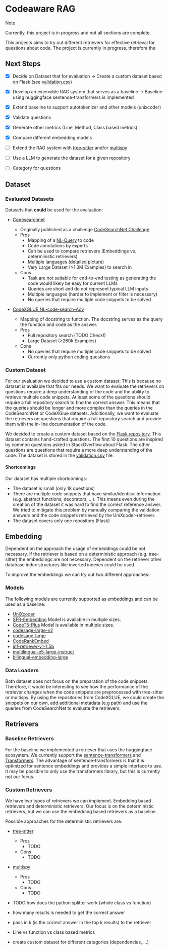 # Codeaware RAG

> [!Note]
> Currently, this project is in progress and not all sections are complete.

This projects aims to try out different retrievers for effective retrieval for questions about code.
The project is currently in progress, therefore the 

## Next Steps

- [x] Decide on Dataset that for evaluation -> Create a custom dataset based on Flask (see [validation.csv](data/validation.csv))
- [x] Develop an extensible RAG system that serves as a baseline -> Baseline using huggingface sentence-transformers is implemented
- [x] Extend baseline to support autotokenizer and other models (unixcoder)
- [x] Validate questions
- [x] Generate other metrics (Line, Method, Class based metrics)
- [x] Compare different embedding models
- [ ] Extend the RAG system with [tree-sitter](https://tree-sitter.github.io/tree-sitter/) and/or [multispy](https://github.com/microsoft/multilspy) 
- [ ] Use a LLM to generate the dataset for a given repository
- [ ] Category for questions


## Dataset

### Evaluated Datasets
Datasets that **could** be used for the evaluation:

- [Codesearchnet](https://huggingface.co/datasets/sentence-transformers/codesearchnet) 
  - Originally published as a challenge [CodeSearchNet Challenge](https://arxiv.org/pdf/1909.09436v3)
  - Pros
    - Mapping of a [NL-Query](https://github.com/github/CodeSearchNet/blob/master/resources/queries.csv) to code
    - Code annotations by experts
    - Can be used to compare retrievers (Embeddings vs. deterministic retrievers)
    - Multiple languages (detailed picture)
    - Very Large Dataset (>1.3M Examples) to search in
  - Cons
    - Task are not suitable for end-to-end testing as generating the code would likely be easy for current LLMs
    - Queries are short and do not represent typical LLM inputs
    - Multiple languages (harder to implement or filter is necessary)
    - No queries that require multiple code snippets to be solved 

- [CodeXGLUE NL-code-search-Adv](https://huggingface.co/datasets/google/code_x_glue_tc_nl_code_search_adv)
  - Mapping of docstring to function. The docstring serves as the query the function and code as the answer.
  - Pros
    - Full repository search (TODO Check!)
    - Large Dataset (>280k Examples)
  - Cons
    - No queries that require multiple code snippets to be solved 
    - Currently only python coding questions

### Custom Dataset
For our evaluation we decided to use a custom dataset.
This is because no dataset is available that fits our needs.
We want to evaluate the retrievers on questions require a deep understanding of the code and the ability to retrieve multiple code snippets.
At least some of the questions should require a full repository search to find the correct answer.
This means that the queries should be longer and more complex than the queries in the CodeSearchNet or CodeXGlue datasets.
Additionally, we want to evaluate the retrievers on questions that require a full repository search and provide them with the in-line documentation of the code.

We decided to create a custom dataset based on the [Flask repository](https://github.com/pallets/flask).
This dataset contains hand-crafted questions.
The first 10 questions are inspired by common questions asked in StackOverflow about Flask.
The other questions are questions that require a more deep understanding of the code.
The dataset is stored in the [validation.csv](data/validation.csv) file.

#### Shortcomings
Our dataset has multiple shortcomings:
- The dataset is small (only 18 questions)
- There are multiple code snippets that have similar/identical information (e.g. abstract functions, decorators, ...). 
  This means even during the creation of the dataset it was hard to find the correct reference answer.
  We tried to mitigate this problem by manually comparing the validation answers and the code snippets retrieved by the UniXcoder-retriever.
- The dataset covers only one repository (Flask)


## Embedding
Dependent on the approach the usage of embeddings could be not necessary.
If the retriever is based on a deterministic approach (e.g. tree-sitter) the embeddings are not necessary.
Dependent on the retriever other database index structures like inverted indexes could be used.

To improve the embeddings we can try out two different approaches:

### Models
The following models are currently supported as embeddings and can be used as a baseline:

- [UniXcoder](https://huggingface.co/microsoft/unixcoder-base)
- [SFR-Embedding](https://huggingface.co/Salesforce/SFR-Embedding-Code-400M_R) Model is available in multiple sizes.
- [CodeT5-Plus](https://huggingface.co/Salesforce/codet5p-110m-embedding) Model is available in multiple sizes.
- [codesage-large-v2](https://huggingface.co/CodeSage/codesage-large-v2)
- [codesage-large](https://huggingface.co/CodeSage/codesage-large)
- [CodeRankEmbed](https://huggingface.co/nomic-ai/CodeRankEmbed)
- [inf-retriever-v1-1.5b](https://huggingface.co/infly/inf-retriever-v1-1.5b)
- [multilingual-e5-large-instruct](https://huggingface.co/intfloat/multilingual-e5-large-instruct)
- [bilingual-embedding-large](https://huggingface.co/Lajavaness/bilingual-embedding-large)

### Data Loaders
Both dataset does not focus on the preparation of the code snippets.
Therefore, it would be interesting to see how the performance of the retriever changes when the code snippets are preprocessed with tree-sitter or multispy.
By using the repositories from CodeXGLUE, we could create the snippets on our own, add additional metadata (e.g path) and use the queries from CodeSearchNet to evaluate the retrievers.


## Retrievers

### Baseline Retrievers
For the baseline we implemented a retriever that uses the huggingface ecosystem.
We currently support the [sentence-transformers](https://www.sbert.net/) and [Transformers](https://huggingface.co/docs/transformers/en/index).
The advantage of sentence-transformers is that it is optimized for sentence embeddings and provides a simple interface to use.
It may be possible to only use the transformers library, but this is currently not our focus.


### Custom Retrievers
We have two types of retrievers we can implement.
Embedding based retrievers and deterministic retrievers.
Our focus is on the deterministic retrievers, but we can use the embedding based retrievers as a baseline.

Possible approaches for the deterministic retrievers are:
- [tree-sitter](https://tree-sitter.github.io/tree-sitter/)
  - Pros
    - TODO
  - Cons
    - TODO
- [multispy](https://github.com/microsoft/multilspy) 
  - Pros
    - TODO
  - Cons
    - TODO

- TODO how does the python splitter work (whole class vs function)

- how many results is needed to get the correct answer
- pass in k (is the correct answer in the top k results) to the retriever
- Line vs function vs class based metrics

- create custom dataset for different categories (dependencies, ...)
